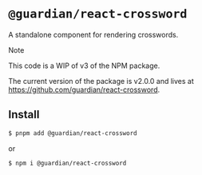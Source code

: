# `@guardian/react-crossword`

A standalone component for rendering crosswords.

> [!NOTE]
> This code is a WIP of v3 of the NPM package.
>
> The current version of the package is v2.0.0 and lives at https://github.com/guardian/react-crossword.

## Install

```sh
$ pnpm add @guardian/react-crossword
```

or

```sh
$ npm i @guardian/react-crossword
```
